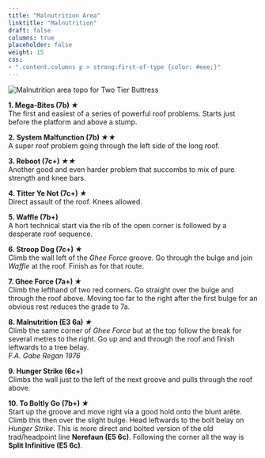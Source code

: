 ```yaml
---
title: "Malnutrition Area"
linktitle: "Malnutrition"
draft: false
columns: true
placeholder: false
weight: 15
css:
- ".content.columns p > strong:first-of-type {color: #eee;}"
---
```


![Malnutrition area topo for Two Tier Buttress](/img/peak/cheedale/two-tier-malnutrition.jpg)

**1. Mega-Bites (7b) *&starf;***  
The first and easiest of a series of powerful roof problems. Starts just before the platform and above a stump.

**2. System Malfunction (7b) *★★***  
A super roof problem going through the left side of the long roof.

**3. Reboot (7c+) *&starf;&starf;***  
Another good and even harder problem that succombs to mix of pure strength and knee bars.

**4. Titter Ye Not (7c+) *★***  
Direct assault of the roof. Knees allowed.

**5. Waffle (7b+)**  
A hort technical start via the rib of the open corner is followed by a desperate roof sequence.

**6. Stroop Dog (7c+) *&starf;***   
Climb the wall left of the *Ghee Force* groove. Go through the bulge and join *Waffle* at the roof. Finish as for that route.


**7. Ghee Force (7a+) *★***  
Climb the lefthand of two red corners. Go straight over the bulge and through the roof above. Moving too far to the right after the first bulge for an obvious rest reduces the grade to 7a.

**8. Malnutrition (E3 6a) *★***  
Climb the same corner of *Ghee Force* but at the top follow the break for several metres to the right. Go up and and through the roof and finish leftwards to a tree belay.  
*F.A. Gabe Regan 1976*

**9. Hunger Strike (6c+)**  
Climbs the wall just to the left of the next groove and pulls through the roof above.

**10. To Boltly Go (7b+) *&starf;***  
Start up the groove and move right via a good hold onto the blunt arête. Climb this then over the slight bulge. Head leftwards to the bolt belay on *Hunger Strike*. This is more direct and bolted version of the old trad/headpoint line **Nerefaun (E5 6c)**. Following the corner all the way is **Split Infinitive (E5 6c)**.